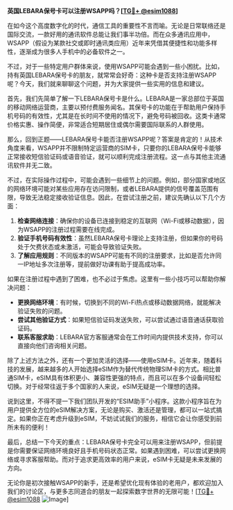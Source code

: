 **英国LEBARA保号卡可以注册WSAPP吗？[[TG💪+ @esim1088](https://t.me/s/esim1088)]**

在如今这个高度数字化的时代，通信工具的重要性不言而喻。无论是日常联络还是国际交流，一款好用的通讯软件总能让我们事半功倍。而在众多通讯应用中，WSAPP（假设为某款社交或即时通讯类应用）近年来凭借其便捷性和功能多样性，逐渐成为很多人手机中的必备软件之一。

不过，对于一些特定用户群体来说，使用WSAPP可能会遇到一些小困扰。比如，持有英国LEBARA保号卡的朋友，就常常会好奇：这种卡是否支持注册WSAPP呢？今天，我们就来聊聊这个问题，并为大家提供一些实用的信息和建议。

首先，我们先简单了解一下LEBARA保号卡是什么。LEBARA是一家总部位于英国的移动网络运营商，主要以预付费服务闻名。其保号卡的功能在于帮助用户保持手机号码的有效性，尤其是在长时间不使用的情况下，避免号码被回收。这类卡通常价格实惠、操作简便，非常适合短期居住或偶尔需要国际联系的人群使用。

那么，回到正题——LEBARA保号卡能否注册WSAPP呢？答案是肯定的！从技术角度来看，WSAPP并不限制特定运营商的SIM卡，只要你的LEBARA保号卡能够正常接收短信验证码或语音验证，就可以顺利完成注册流程。这一点与其他主流通讯软件并无二致。

不过，在实际操作过程中，可能会遇到一些细节上的问题。例如，部分国家或地区的网络环境可能对某些应用存在访问限制，或者LEBARA提供的信号覆盖范围有限，导致无法稳定接收验证信息。因此，在尝试注册之前，建议先确认以下几个方面：

1. **检查网络连接**：确保你的设备已连接到稳定的互联网（Wi-Fi或移动数据），因为WSAPP的注册过程需要在线完成。
2. **验证手机号码有效性**：虽然LEBARA保号卡理论上支持注册，但如果你的号码处于欠费状态或未激活，可能会导致验证失败。
3. **了解应用规则**：不同版本的WSAPP可能有不同的注册要求，比如是否允许同一IP地址多次注册等，提前做好功课有助于提高成功率。

如果在注册过程中遇到了困难，也不必过于焦虑。这里有一些小技巧可以帮助你解决问题：

- **更换网络环境**：有时候，切换到不同的Wi-Fi热点或移动数据网络，就能解决验证失败的问题。
- **尝试其他验证方式**：如果短信验证码发送失败，可以尝试通过语音通话获取验证码。
- **联系客服求助**：LEBARA官方客服通常会在工作时间内提供技术支持，你可以直接向他们咨询相关问题。

除了上述方法之外，还有一个更加灵活的选择——使用eSIM卡。近年来，随着科技的发展，越来越多的人开始选择eSIM作为替代传统物理SIM卡的方式。相比普通SIM卡，eSIM具有体积更小、兼容性更强的特点，而且可以在多个设备间轻松切换。对于经常往返于多个国家的人来说，eSIM无疑是一个理想的选择。

说到这里，不得不提一下我们团队开发的“ESIM助手”小程序。这款小程序旨在为用户提供全方位的eSIM解决方案，无论是购买、激活还是管理，都可以一站式搞定。如果你正在考虑升级到eSIM，不妨试试我们的服务，相信它会让你感受到前所未有的便利！

最后，总结一下今天的重点：LEBARA保号卡完全可以用来注册WSAPP，但前提是你需要保证网络环境良好且手机号码状态正常。如果遇到困难，可以尝试更换网络或寻求客服帮助。而对于追求更高效率的用户来说，eSIM卡无疑是未来发展的方向。

无论你是初次接触WSAPP的新手，还是希望优化现有体验的老用户，都欢迎加入我们的讨论区，与更多志同道合的朋友一起探索数字世界的无限可能！[[TG💪+ @esim1088](https://t.me/s/esim1088) ![Image](https://i.postimg.cc/4NQfJmqS/Snipaste-2025-05-13-00-14-12.png)]